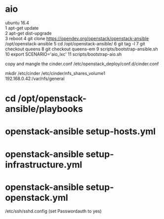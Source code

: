 # aio

ubuntu 16.4  
1  apt-get update  
2  apt-get dist-upgrade  
3  reboot
4  git clone https://opendev.org/openstack/openstack-ansible     /opt/openstack-ansible
5  cd /opt/openstack-ansible/
6  git tag -l
7  git checkout queens
8  git checkout queens-em
9  scripts/bootstrap-ansible.sh
10  export SCENARIO='aio_lxc'
11  scripts/bootstrap-aio.sh

copy and mangle the cinder.conf
/etc/openstack_deploy/conf.d/cinder.conf

mkdir /etc/cinder
/etc/cinder/nfs_shares_volume1
192.168.0.42:/var/nfs/general

# cd /opt/openstack-ansible/playbooks
# openstack-ansible setup-hosts.yml
# openstack-ansible setup-infrastructure.yml
# openstack-ansible setup-openstack.yml

/etc/ssh/sshd.config  (set Passwordauth to yes)
